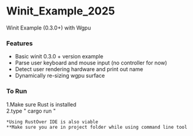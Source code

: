 # Winit_Example_2025
Winit Example (0.3.0+) with Wgpu

### Features

- Basic winit 0.3.0 + version example
- Parse user keyboard and mouse input (no controller for now)
- Detect user rendering hardware and print out name
- Dynamically re-sizing wgpu surface


### To Run

1.Make sure Rust is installed \
2.type " cargo run " 

`*Using RustOver IDE is also viable`  \
`**Make sure you are in project folder while using command line tool` 
